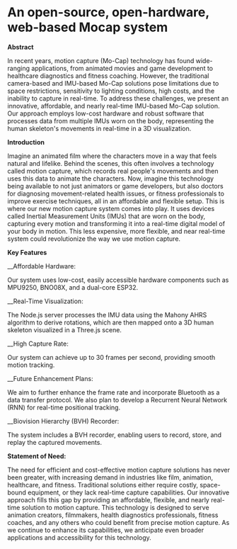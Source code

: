 # An open-source, open-hardware, web-based Mocap system

**Abstract**

In recent years, motion capture (Mo-Cap) technology has found wide-ranging applications, from animated movies and game development to healthcare diagnostics and fitness coaching. However, the traditional camera-based and IMU-based Mo-Cap solutions pose limitations due to space restrictions, sensitivity to lighting conditions, high costs, and the inability to capture in real-time. To address these challenges, we present an innovative, affordable, and nearly real-time IMU-based Mo-Cap solution. Our approach employs low-cost hardware and robust software that processes data from multiple IMUs worn on the body, representing the human skeleton's movements in real-time in a 3D visualization.

**Introduction**

Imagine an animated film where the characters move in a way that feels natural and lifelike. Behind the scenes, this often involves a technology called motion capture, which records real people's movements and then uses this data to animate the characters. Now, imagine this technology being available to not just animators or game developers, but also doctors for diagnosing movement-related health issues, or fitness professionals to improve exercise techniques, all in an affordable and flexible setup. This is where our new motion capture system comes into play. It uses devices called Inertial Measurement Units (IMUs) that are worn on the body, capturing every motion and transforming it into a real-time digital model of your body in motion. This less expensive, more flexible, and near real-time system could revolutionize the way we use motion capture.

**Key Features**

__Affordable Hardware: 

Our system uses low-cost, easily accessible hardware components such as MPU9250, BNO08X, and a dual-core ESP32.

__Real-Time Visualization: 

The Node.js server processes the IMU data using the Mahony AHRS algorithm to derive rotations, which are then mapped onto a 3D human skeleton visualized in a Three.js scene.

__High Capture Rate:

Our system can achieve up to 30 frames per second, providing smooth motion tracking.

__Future Enhancement Plans:

We aim to further enhance the frame rate and incorporate Bluetooth as a data transfer protocol. We also plan to develop a Recurrent Neural Network (RNN) for real-time positional tracking.

__Biovision Hierarchy (BVH) Recorder:

The system includes a BVH recorder, enabling users to record, store, and replay the captured movements.

**Statement of Need:**

The need for efficient and cost-effective motion capture solutions has never been greater, with increasing demand in industries like film, animation, healthcare, and fitness. Traditional solutions either require costly, space-bound equipment, or they lack real-time capture capabilities. Our innovative approach fills this gap by providing an affordable, flexible, and nearly real-time solution to motion capture. This technology is designed to serve animation creators, filmmakers, health diagnostics professionals, fitness coaches, and any others who could benefit from precise motion capture. As we continue to enhance its capabilities, we anticipate even broader applications and accessibility for this technology.

